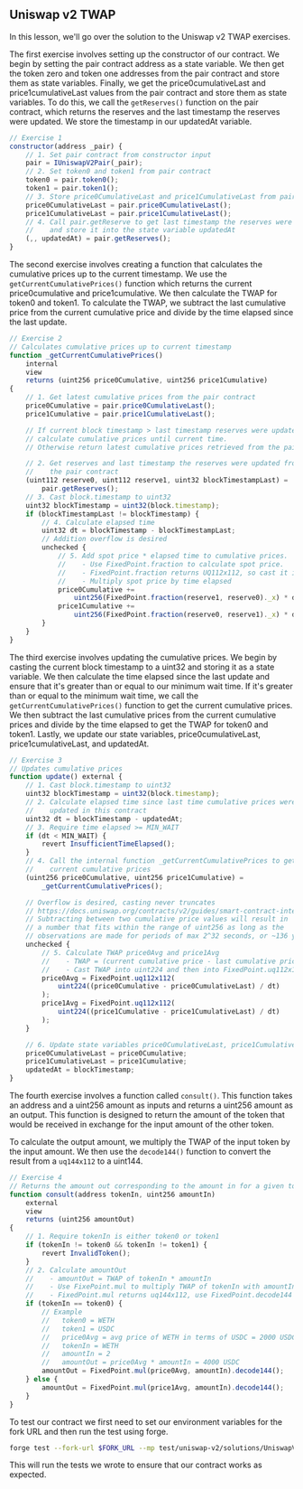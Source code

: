 ## Uniswap v2 TWAP

In this lesson, we'll go over the solution to the Uniswap v2 TWAP exercises.

The first exercise involves setting up the constructor of our contract. We begin by setting the pair contract address as a state variable. We then get the token zero and token one addresses from the pair contract and store them as state variables. Finally, we get the price0cumulativeLast and price1cumulativeLast values from the pair contract and store them as state variables.  To do this, we call the `getReserves()` function on the pair contract, which returns the reserves and the last timestamp the reserves were updated. We store the timestamp in our updatedAt variable.

```javascript
// Exercise 1
constructor(address _pair) {
    // 1. Set pair contract from constructor input
    pair = IUniswapV2Pair(_pair);
    // 2. Set token0 and token1 from pair contract
    token0 = pair.token0();
    token1 = pair.token1();
    // 3. Store price0CumulativeLast and price1CumulativeLast from pair contract
    price0CumulativeLast = pair.price0CumulativeLast();
    price1CumulativeLast = pair.price1CumulativeLast();
    // 4. Call pair.getReserve to get last timestamp the reserves were updated
    //    and store it into the state variable updatedAt
    (,, updatedAt) = pair.getReserves();
}
```

The second exercise involves creating a function that calculates the cumulative prices up to the current timestamp. We use the `getCurrentCumulativePrices()` function which returns the current price0cumulative and price1cumulative. We then calculate the TWAP for token0 and token1. To calculate the TWAP, we subtract the last cumulative price from the current cumulative price and divide by the time elapsed since the last update. 

```javascript
// Exercise 2
// Calculates cumulative prices up to current timestamp
function _getCurrentCumulativePrices()
    internal
    view
    returns (uint256 price0Cumulative, uint256 price1Cumulative)
{
    // 1. Get latest cumulative prices from the pair contract
    price0Cumulative = pair.price0CumulativeLast();
    price1Cumulative = pair.price1CumulativeLast();

    // If current block timestamp > last timestamp reserves were updated,
    // calculate cumulative prices until current time.
    // Otherwise return latest cumulative prices retrieved from the pair contract.

    // 2. Get reserves and last timestamp the reserves were updated from
    //    the pair contract
    (uint112 reserve0, uint112 reserve1, uint32 blockTimestampLast) =
        pair.getReserves();
    // 3. Cast block.timestamp to uint32
    uint32 blockTimestamp = uint32(block.timestamp);
    if (blockTimestampLast != blockTimestamp) {
        // 4. Calculate elapsed time
        uint32 dt = blockTimestamp - blockTimestampLast;
        // Addition overflow is desired
        unchecked {
            // 5. Add spot price * elapsed time to cumulative prices.
            //    - Use FixedPoint.fraction to calculate spot price.
            //    - FixedPoint.fraction returns UQ112x112, so cast it into uint256.
            //    - Multiply spot price by time elapsed
            price0Cumulative +=
                uint256(FixedPoint.fraction(reserve1, reserve0)._x) * dt;
            price1Cumulative +=
                uint256(FixedPoint.fraction(reserve0, reserve1)._x) * dt;
        }
    }
}
```

The third exercise involves updating the cumulative prices. We begin by casting the current block timestamp to a uint32 and storing it as a state variable. We then calculate the time elapsed since the last update and ensure that it's greater than or equal to our minimum wait time. If it's greater than or equal to the minimum wait time, we call the `getCurrentCumulativePrices()` function to get the current cumulative prices. We then subtract the last cumulative prices from the current cumulative prices and divide by the time elapsed to get the TWAP for token0 and token1. Lastly, we update our state variables, price0cumulativeLast, price1cumulativeLast, and updatedAt.

```javascript
// Exercise 3
// Updates cumulative prices
function update() external {
    // 1. Cast block.timestamp to uint32
    uint32 blockTimestamp = uint32(block.timestamp);
    // 2. Calculate elapsed time since last time cumulative prices were
    //    updated in this contract
    uint32 dt = blockTimestamp - updatedAt;
    // 3. Require time elapsed >= MIN_WAIT
    if (dt < MIN_WAIT) {
        revert InsufficientTimeElapsed();
    }
    // 4. Call the internal function _getCurrentCumulativePrices to get
    //    current cumulative prices
    (uint256 price0Cumulative, uint256 price1Cumulative) =
        _getCurrentCumulativePrices();

    // Overflow is desired, casting never truncates
    // https://docs.uniswap.org/contracts/v2/guides/smart-contract-integration/building-an-oracle
    // Subtracting between two cumulative price values will result in
    // a number that fits within the range of uint256 as long as the
    // observations are made for periods of max 2^32 seconds, or ~136 years
    unchecked {
        // 5. Calculate TWAP price0Avg and price1Avg
        //    - TWAP = (current cumulative price - last cumulative price) / dt
        //    - Cast TWAP into uint224 and then into FixedPoint.uq112x112
        price0Avg = FixedPoint.uq112x112(
            uint224((price0Cumulative - price0CumulativeLast) / dt)
        );
        price1Avg = FixedPoint.uq112x112(
            uint224((price1Cumulative - price1CumulativeLast) / dt)
        );
    }

    // 6. Update state variables price0CumulativeLast, price1CumulativeLast and updatedAt
    price0CumulativeLast = price0Cumulative;
    price1CumulativeLast = price1Cumulative;
    updatedAt = blockTimestamp;
}
```

The fourth exercise involves a function called `consult()`. This function takes an address and a uint256 amount as inputs and returns a uint256 amount as an output. This function is designed to return the amount of the token that would be received in exchange for the input amount of the other token. 

To calculate the output amount, we multiply the TWAP of the input token by the input amount. We then use the `decode144()` function to convert the result from a `uq144x112` to a uint144.

```javascript
// Exercise 4
// Returns the amount out corresponding to the amount in for a given token
function consult(address tokenIn, uint256 amountIn)
    external
    view
    returns (uint256 amountOut)
{
    // 1. Require tokenIn is either token0 or token1
    if (tokenIn != token0 && tokenIn != token1) {
        revert InvalidToken();
    }
    // 2. Calculate amountOut
    //    - amountOut = TWAP of tokenIn * amountIn
    //    - Use FixePoint.mul to multiply TWAP of tokenIn with amountIn
    //    - FixedPoint.mul returns uq144x112, use FixedPoint.decode144 to return uint144
    if (tokenIn == token0) {
        // Example
        //   token0 = WETH
        //   token1 = USDC
        //   price0Avg = avg price of WETH in terms of USDC = 2000 USDC / 1 WETH
        //   tokenIn = WETH
        //   amountIn = 2
        //   amountOut = price0Avg * amountIn = 4000 USDC
        amountOut = FixedPoint.mul(price0Avg, amountIn).decode144();
    } else {
        amountOut = FixedPoint.mul(price1Avg, amountIn).decode144();
    }
}
```

To test our contract we first need to set our environment variables for the fork URL and then run the test using forge.

```bash
forge test --fork-url $FORK_URL --mp test/uniswap-v2/solutions/UniswapV2Twap.test.sol -vvv
```

This will run the tests we wrote to ensure that our contract works as expected.
